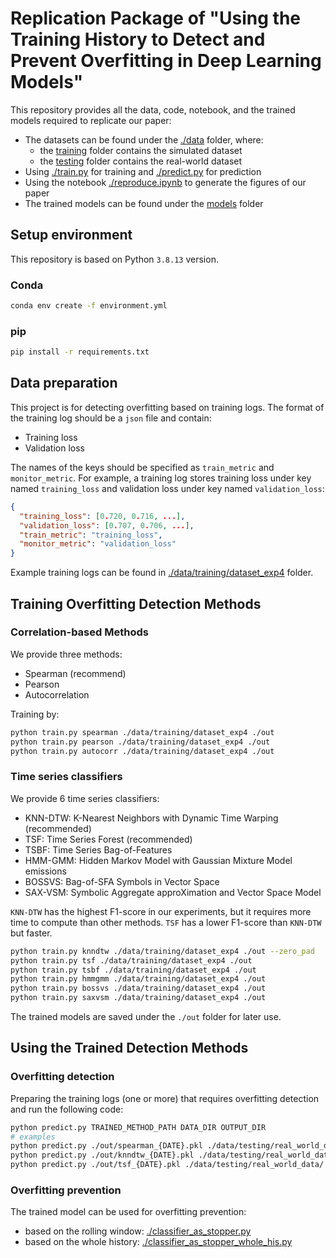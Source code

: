 # Replication Package of "Using the Training History to Detect and Prevent Overfitting in Deep Learning Models"

This repository provides all the data, code, notebook, and the trained models required to replicate our paper: 

- The datasets can be found under the [./data](./data) folder, where:
  - the [training](./data/training) folder contains the simulated dataset 
  - the [testing](./data/testing) folder contains the real-world dataset
- Using [./train.py](./train.py) for training and [./predict.py](./predict.py) for prediction
- Using the notebook [./reproduce.ipynb](./reproduce.ipynb) to generate the figures of our paper
- The trained models can be found under the [models](./models) folder

## Setup environment

This repository is based on Python `3.8.13` version.

### Conda

```sh
conda env create -f environment.yml
```

### pip

```sh
pip install -r requirements.txt
```

## Data preparation

This project is for detecting overfitting based on training logs.
The format of the training log should be a `json` file and contain:

- Training loss
- Validation loss

The names of the keys should be specified as `train_metric` and `monitor_metric`.
For example, a training log stores training loss under key named `training_loss`
and validation loss under key named `validation_loss`:

```json
{
  "training_loss": [0.720, 0.716, ...],
  "validation_loss": [0.707, 0.706, ...],
  "train_metric": "training_loss",
  "monitor_metric": "validation_loss"
}
```

Example training logs can be found in [./data/training/dataset_exp4](./data/training/dataset_exp4)
folder.

## Training Overfitting Detection Methods

### Correlation-based Methods

We provide three methods:

- Spearman (recommend)
- Pearson
- Autocorrelation

Training by:

```sh
python train.py spearman ./data/training/dataset_exp4 ./out
python train.py pearson ./data/training/dataset_exp4 ./out
python train.py autocorr ./data/training/dataset_exp4 ./out
```

### Time series classifiers

We provide 6 time series classifiers:

- KNN-DTW: K-Nearest Neighbors with Dynamic Time Warping (recommended)
- TSF: Time Series Forest (recommended)
- TSBF: Time Series Bag-of-Features
- HMM-GMM: Hidden Markov Model with Gaussian Mixture Model emissions
- BOSSVS: Bag-of-SFA Symbols in Vector Space
- SAX-VSM: Symbolic Aggregate approXimation and Vector Space Model

`KNN-DTW` has the highest F1-score in our experiments, but it requires more
time to compute than other methods. `TSF` has a lower F1-score than `KNN-DTW`
but faster.

```sh
python train.py knndtw ./data/training/dataset_exp4 ./out --zero_pad
python train.py tsf ./data/training/dataset_exp4 ./out
python train.py tsbf ./data/training/dataset_exp4 ./out
python train.py hmmgmm ./data/training/dataset_exp4 ./out
python train.py bossvs ./data/training/dataset_exp4 ./out
python train.py saxvsm ./data/training/dataset_exp4 ./out
```

The trained models are saved under the `./out` folder for later use.

## Using the Trained Detection Methods

### Overfitting detection

Preparing the training logs (one or more) that requires overfitting detection
and run the following code:

```sh
python predict.py TRAINED_METHOD_PATH DATA_DIR OUTPUT_DIR
# examples
python predict.py ./out/spearman_{DATE}.pkl ./data/testing/real_world_data/ ./out
python predict.py ./out/knndtw_{DATE}.pkl ./data/testing/real_world_data/ ./out
python predict.py ./out/tsf_{DATE}.pkl ./data/testing/real_world_data/ ./out
```

### Overfitting prevention

The trained model can be used for overfitting prevention:
- based on the rolling window: [./classifier_as_stopper.py](./classifier_as_stopper.py) 
- based on the whole history: [./classifier_as_stopper_whole_his.py](./classifier_as_stopper_whole_his.py)
